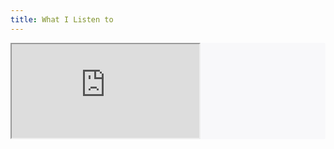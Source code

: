 ```yaml
---
title: What I Listen to
---
```


<p style="background-color: #f8f8fa; border-radius: 3px; line-height: 0;">
  <iframe
    allow="autoplay *; encrypted-media *;"
    style="overflow: hidden; background: transparent;"
    sandbox="allow-forms allow-popups allow-same-origin allow-scripts"
    src="https://embed.music.apple.com/pl/playlist/feeling-so-much-love/pl.u-V9D7v0NujMyl1b?app=music">
  </iframe>
</p>
